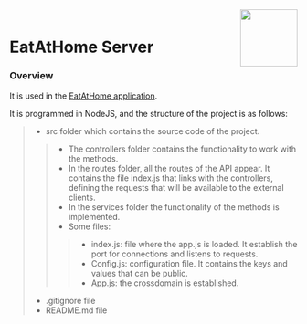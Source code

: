 <div style="margin-bottom: 1%; padding-bottom: 2%;">
	<img align="right" width="100px" src="https://mealproject-client.herokuapp.com/static/media/EAT%20HOME_Logo%20blanco.089bb84e.png">
</div>

EatAtHome Server
==============================================================================================================================================


### **Overview**



It is used in the [EatAtHome application](https://mealproject-client.herokuapp.com/).


It is programmed in NodeJS, and the structure of the project is as follows:

>- src folder which contains the source code of the project.  
>>- The controllers folder contains the functionality to work with the methods.
>>- In the routes folder, all the routes of the API appear. It contains the file index.js that links with the controllers, defining the requests that will be available to the external clients.
>>- In the services folder the functionality of the methods is implemented.
>>- Some files:
>>>- index.js: file where the app.js is loaded. It establish the port for connections and listens to requests.
>>>- Config.js: configuration file. It contains the keys and values that can be public.
>>>- App.js: the crossdomain is established.
>- .gitignore file
>- README.md file

<p>&nbsp;</p>

